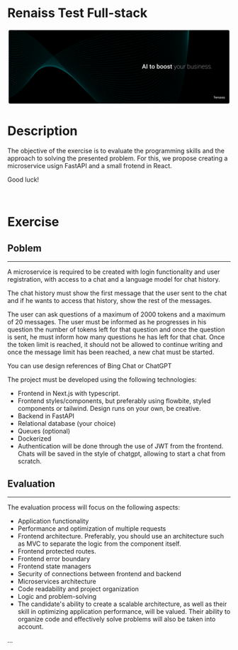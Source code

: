 # Renaiss Test Full-stack

![](res/banner.png)
# Description

The objective of the exercise is to evaluate the programming skills and the approach to solving the presented problem. For this, we propose creating a microservice usign FastAPI and a small frotend in React.

Good luck! 

<br>

# Exercise


## Poblem
---
A microservice is required to be created with login functionality and user registration, with access to a chat and a language model for chat history. 

The chat history must show the first message that the user sent to the chat and if he wants to access that history, show the rest of the messages.

The user can ask questions of a maximum of 2000 tokens and a maximum of 20 messages. The user must be informed as he progresses in his question the number of tokens left for that question and once the question is sent, he must inform how many questions he has left for that chat. Once the token limit is reached, it should not be allowed to continue writing and once the message limit has been reached, a new chat must be started.

You can use design references of Bing Chat or ChatGPT


The project must be developed using the following technologies:

- Frontend in Next.js with typescript.
- Frontend styles/components, but preferably using flowbite, styled components or tailwind. Design runs on your own, be creative.
- Backend in FastAPI
- Relational database (your choice)
- Queues (optional)
- Dockerized
- Authentication will be done through the use of JWT from the frontend. Chats will be saved in the style of chatgpt, allowing to start a chat from scratch.

## Evaluation
----
The evaluation process will focus on the following aspects:

- Application functionality
- Performance and optimization of multiple requests
- Frontend architecture. Preferably, you should use an architecture such as MVC to separate the logic from the component itself.
- Frontend protected routes.
- Frontend error boundary
- Frontend state managers
- Security of connections between frontend and backend
- Microservices architecture
- Code readability and project organization
- Logic and problem-solving
- The candidate's ability to create a scalable architecture, as well as their skill in optimizing application performance, will be valued. Their ability to organize code and effectively solve problems will also be taken into account.


...
